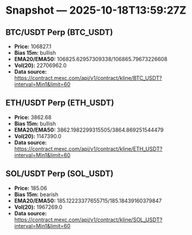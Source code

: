 # Snapshot — 2025-10-18T13:59:27Z

## BTC/USDT Perp (BTC_USDT)
- **Price:** 106827.1
- **Bias 15m:** bullish
- **EMA20/EMA50:** 106825.62957309338/106865.79673226608
- **Vol(20):** 22706962.0
- **Data source:** https://contract.mexc.com/api/v1/contract/kline/BTC_USDT?interval=Min1&limit=60

## ETH/USDT Perp (ETH_USDT)
- **Price:** 3862.68
- **Bias 15m:** bullish
- **EMA20/EMA50:** 3862.1982299315505/3864.869251544479
- **Vol(20):** 1147390.0
- **Data source:** https://contract.mexc.com/api/v1/contract/kline/ETH_USDT?interval=Min1&limit=60

## SOL/USDT Perp (SOL_USDT)
- **Price:** 185.06
- **Bias 15m:** bearish
- **EMA20/EMA50:** 185.12223377655715/185.18439160379847
- **Vol(20):** 1967269.0
- **Data source:** https://contract.mexc.com/api/v1/contract/kline/SOL_USDT?interval=Min1&limit=60
